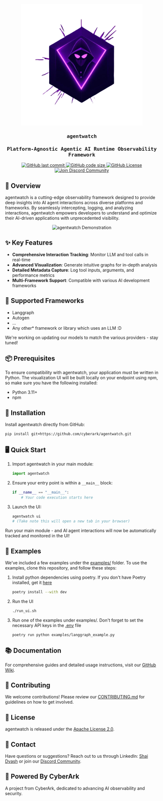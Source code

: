 <p align="center">
    <img src="resources/logo.png" alt="agentwatch - AI Agent Observability Platform" width="400"/>
</p>
<h3 align="center" style="font-family: 'Fira Mono', Monospace;">agentwatch</h3>
<h3 align="center" style="font-family: 'Fira Mono', Monospace;">Platform-Agnostic Agentic AI Runtime Observability Framework</h3>

<p align="center">
    <a href="https://github.com/cyberark/agentwatch/commits/main">
        <img alt="GitHub last commit" src="https://img.shields.io/github/last-commit/cyberark/agentwatch">
    </a>
    <a href="https://github.com/cyberark/agentwatch">
        <img alt="GitHub code size" src="https://img.shields.io/github/languages/code-size/cyberark/agentwatch">
    </a>
    <a href="https://github.com/cyberark/agentwatch/blob/main/LICENSE">
        <img alt="GitHub License" src="https://img.shields.io/github/license/Cyberark/Agentwatch" />
    </a>
    <a href="https://discord.gg/Zt297RAK">
        <img alt="Join Discord Community" src="https://img.shields.io/discord/1330486843938177157">
    </a>
</p>

## 🌟 Overview

agentwatch is a cutting-edge observability framework designed to provide deep insights into AI agent interactions across diverse platforms and frameworks. By seamlessly intercepting, logging, and analyzing interactions, agentwatch empowers developers to understand and optimize their AI-driven applications with unprecedented visibility.

<p align="center">
    <img src="resources/agentwatch.gif" alt="agentwatch Demonstration" width="800"/>
</p>

## ✨ Key Features

- **Comprehensive Interaction Tracking**: Monitor LLM and tool calls in real-time
- **Advanced Visualization**: Generate intuitive graphs for in-depth analysis
- **Detailed Metadata Capture**: Log tool inputs, arguments, and performance metrics
- **Multi-Framework Support**: Compatible with various AI development frameworks

## 🚀 Supported Frameworks

- Langgraph
- Autogen
- ...
- Any other* framework or library which uses an LLM :D

We're working on updating our models to match the various providers - stay tuned!

## 📦 Prerequisites
To ensure compatibility with agentwatch, your application must be written in Python. The visualization UI will be built locally on your endpoint using npm,
so make sure you have the following installed:

- Python 3.11+
- npm

## 🔧 Installation

Install agentwatch directly from GitHub:

```bash
pip install git+https://github.com/cyberark/agentwatch.git
```

## 🖥️ Quick Start

1. Import agentwatch in your main module:
   ```python
   import agentwatch
   ```

2. Ensure your entry point is within a `__main__` block:
   ```python
   if __name__ == "__main__":
       # Your code execution starts here
   ```

3. Launch the UI:
   ```bash
   agentwatch ui
   # (Take note this will open a new tab in your browser)
   ```

Run your main module - and AI agent interactions will now be automatically tracked and monitored in the UI!

## 📌 Examples
We've included a few examples under the [examples/](https://github.com/cyberark/agentwatch/tree/main/examples) folder.
To use the examples, clone this repository, and follow these steps:

1. Install python dependencies using poetry. If you don't have Poetry installed, get it [here](https://python-poetry.org/)
   ```bash
   poetry install --with dev
   ```

2. Run the UI
   ```bash
   ./run_ui.sh
   ```

3. Run one of the examples under examples/. Don't forget to set the necessary API keys in the [.env](https://pypi.org/project/python-dotenv/) file
   ```bash
   poetry run python examples/langgraph_example.py
   ```

## 📚 Documentation

For comprehensive guides and detailed usage instructions, visit our [GitHub Wiki](https://github.com/cyberark/agentwatch/wiki).

## 🤝 Contributing

We welcome contributions! Please review our [CONTRIBUTING.md](https://github.com/cyberark/agentwatch/blob/main/CONTRIBUTING.md) for guidelines on how to get involved.

## 📄 License

agentwatch is released under the [Apache License 2.0](https://www.apache.org/licenses/LICENSE-2.0).

## 📧 Contact

Have questions or suggestions? Reach out to us through LinkedIn: [Shai Dvash](https://www.linkedin.com/in/shaidv/) or join our [Discord Community](https://discord.gg/Zt297RAK).

## 🌈 Powered By CyberArk

A project from CyberArk, dedicated to advancing AI observability and security.
